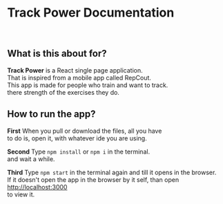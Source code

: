 # Track Power Documentation
<br />


## What is this about for?

**Track Power** is a React single page application. \
That is inspired from a mobile app called RepCout. \
This app is made for people who train and want to track.\
there strength of the exercises they do.

## How to run the app?

**First** When you pull or download the files, all you have \
to do is, open it, with whatever ide you are using.

**Second** Type `npm install` or `npm i` in the terminal. \
and wait a while.

**Third** Type `npm start` in the terminal again and till it opens in the browser. \
If it doesn't open the app in the browser by it self, than open [http://localhost:3000](http://localhost:3000) \
to view it.





